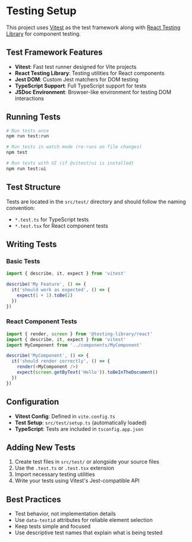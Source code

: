 # Testing Setup

This project uses [Vitest](https://vitest.dev/) as the test framework along with [React Testing Library](https://testing-library.com/docs/react-testing-library/intro/) for component testing.

## Test Framework Features

- **Vitest**: Fast test runner designed for Vite projects
- **React Testing Library**: Testing utilities for React components
- **Jest DOM**: Custom Jest matchers for DOM testing
- **TypeScript Support**: Full TypeScript support for tests
- **JSDoc Environment**: Browser-like environment for testing DOM interactions

## Running Tests

```bash
# Run tests once
npm run test:run

# Run tests in watch mode (re-runs on file changes)
npm test

# Run tests with UI (if @vitest/ui is installed)
npm run test:ui
```

## Test Structure

Tests are located in the `src/test/` directory and should follow the naming convention:
- `*.test.ts` for TypeScript tests
- `*.test.tsx` for React component tests

## Writing Tests

### Basic Tests
```typescript
import { describe, it, expect } from 'vitest'

describe('My Feature', () => {
  it('should work as expected', () => {
    expect(1 + 1).toBe(2)
  })
})
```

### React Component Tests
```typescript
import { render, screen } from '@testing-library/react'
import { describe, it, expect } from 'vitest'
import MyComponent from '../components/MyComponent'

describe('MyComponent', () => {
  it('should render correctly', () => {
    render(<MyComponent />)
    expect(screen.getByText('Hello')).toBeInTheDocument()
  })
})
```

## Configuration

- **Vitest Config**: Defined in `vite.config.ts`
- **Test Setup**: `src/test/setup.ts` (automatically loaded)
- **TypeScript**: Tests are included in `tsconfig.app.json`

## Adding New Tests

1. Create test files in `src/test/` or alongside your source files
2. Use the `.test.ts` or `.test.tsx` extension
3. Import necessary testing utilities
4. Write your tests using Vitest's Jest-compatible API

## Best Practices

- Test behavior, not implementation details
- Use `data-testid` attributes for reliable element selection
- Keep tests simple and focused
- Use descriptive test names that explain what is being tested